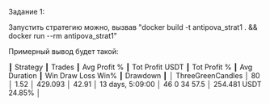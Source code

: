 Задание 1:

Запустить стратегию можно, вызвав "docker build -t antipova_strat1 . && docker run --rm antipova_strat1"

Примерный вывод будет такой:

┃          Strategy ┃ Trades ┃ Avg Profit % ┃ Tot Profit USDT ┃ Tot Profit % ┃     Avg Duration ┃  Win  Draw  Loss  Win% ┃             Drawdown ┃
│ ThreeGreenCandles │     80 │         1.52 │         429.093 │        42.91 │ 13 days, 5:09:00 │   46     0    34  57.5 │ 254.481 USDT  24.85% │